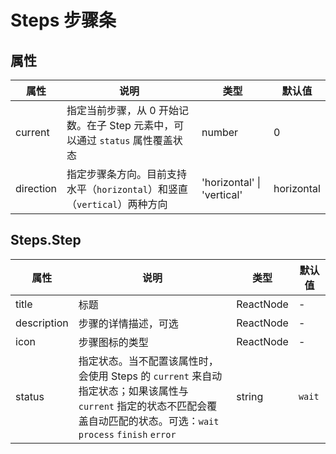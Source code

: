 # Steps 步骤条

<code src="./demos/index.tsx"></code>

## 属性

| 属性      | 说明                                                                          | 类型                       | 默认值     |
| --------- | ----------------------------------------------------------------------------- | -------------------------- | ---------- |
| current   | 指定当前步骤，从 0 开始记数。在子 Step 元素中，可以通过 `status` 属性覆盖状态 | number                     | 0          |
| direction | 指定步骤条方向。目前支持水平（`horizontal`）和竖直（`vertical`）两种方向      | 'horizontal' \| 'vertical' | horizontal |

## Steps.Step

| 属性        | 说明                                                                                                                                                                       | 类型      | 默认值 |
| ----------- | -------------------------------------------------------------------------------------------------------------------------------------------------------------------------- | --------- | ------ |
| title       | 标题                                                                                                                                                                       | ReactNode | -      |
| description | 步骤的详情描述，可选                                                                                                                                                       | ReactNode | -      |
| icon        | 步骤图标的类型                                                                                                                                                             | ReactNode | -      |
| status      | 指定状态。当不配置该属性时，会使用 Steps 的 `current` 来自动指定状态；如果该属性与 `current` 指定的状态不匹配会覆盖自动匹配的状态。可选：`wait` `process` `finish` `error` | string    | `wait` |
